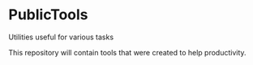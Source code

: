 # PublicTools
Utilities useful for various tasks

This repository will contain tools that were created to help productivity.